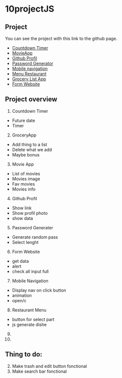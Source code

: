 # 10projectJS


## Project
You can see the project with this link to the github page.
- <a href="https://mathisvkg.github.io/10projectJS/Countdown/index.html" target="_blank">Countdown Timer</a>
- <a href="https://mathisvkg.github.io/10projectJS/MovieApp/index.html" target="_blank">MovieApp</a>
- <a href="https://mathisvkg.github.io/10projectJS/GithubProfil/index.html" target="_blank">Github Profil</a>
- <a href="https://mathisvkg.github.io/10projectJS/PasswordGenerator/index.html" target="_blank">Password Generator</a>
- <a href="https://mathisvkg.github.io/10projectJS/MobileNavigation/index.html" target="_blank">Mobile navigation</a>
- <a href="https://mathisvkg.github.io/10projectJS/MenuRestaurant/index.html" target="_blank">Menu Restaurant</a>
- <a href="https://mathisvkg.github.io/10projectJS/GroceryApp/index.html" target="_blank">Grocery List App</a>
- <a href="https://mathisvkg.github.io/10projectJS/FormWebsite/index.html" target="_blank">Form Website</a>


## Project overview
1. Countdown Timer
- Future date
- Timer

2. GroceryApp
- Add thing to a list
- Delete what we add
- Maybe bonus

3. Movie App
- List of movies
- Movies image
- Fav movies
- Movies info

4. Github Profil
- Show link
- Show profil photo
- show data

5. Password Generater
- Generate random pass
- Select lenght

6. Form Website
- get data
- alert
- check all input full

7. Mobile Navigation
- Display nav on click button
- animation
- open/c

8. Restaurant Menu
- button for select part
- js generate dishe

9. 

10. 


## Thing to do:

2. Make trash and edit button fonctional
3. Make search bar fonctional

